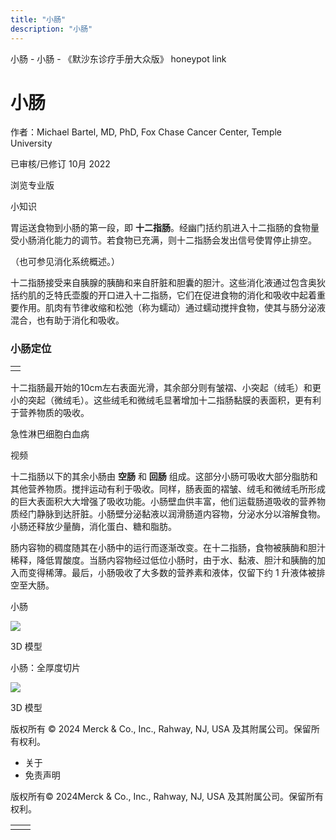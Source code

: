```yaml
---
title: "小肠"
description: "小肠"
---
```


﻿小肠 \- 小肠 \- 《默沙东诊疗手册大众版》 honeypot link

# 小肠

作者：Michael Bartel, MD, PhD, Fox Chase Cancer Center, Temple University

已审核/已修订 10月 2022

浏览专业版

小知识

胃运送食物到小肠的第一段，即 **十二指肠**。经幽门括约肌进入十二指肠的食物量受小肠消化能力的调节。若食物已充满，则十二指肠会发出信号使胃停止排空。

（也可参见消化系统概述。）

十二指肠接受来自胰腺的胰酶和来自肝脏和胆囊的胆汁。这些消化液通过包含奥狄括约肌的乏特氏壶腹的开口进入十二指肠，它们在促进食物的消化和吸收中起着重要作用。肌肉有节律收缩和松弛（称为蠕动）通过蠕动搅拌食物，使其与肠分泌液混合，也有助于消化和吸收。

### 小肠定位

|     |
| --- |
|  |

十二指肠最开始的10cm左右表面光滑，其余部分则有皱褶、小突起（绒毛）和更小的突起（微绒毛）。这些绒毛和微绒毛显著增加十二指肠黏膜的表面积，更有利于营养物质的吸收。

急性淋巴细胞白血病



视频

十二指肠以下的其余小肠由 **空肠** 和 **回肠** 组成。这部分小肠可吸收大部分脂肪和其他营养物质。搅拌运动有利于吸收。同样，肠表面的褶皱、绒毛和微绒毛所形成的巨大表面积大大增强了吸收功能。小肠壁血供丰富，他们运载肠道吸收的营养物质经门静脉到达肝脏。小肠壁分泌黏液以润滑肠道内容物，分泌水分以溶解食物。小肠还释放少量酶，消化蛋白、糖和脂肪。

肠内容物的稠度随其在小肠中的运行而逐渐改变。在十二指肠，食物被胰酶和胆汁稀释，降低胃酸度。当肠内容物经过低位小肠时，由于水、黏液、胆汁和胰酶的加入而变得稀薄。最后，小肠吸收了大多数的营养素和液体，仅留下约 1 升液体被排空至大肠。

小肠

![](https://edge.sitecorecloud.io/mmanual-ssq1ci05/media/home/images/b/i/o/biodigital-small-intestine-cv-sized_zh.jpg?thn=0&sc_lang=zh&mw=500)

3D 模型

小肠：全厚度切片

![](https://edge.sitecorecloud.io/mmanual-ssq1ci05/media/home/images/b/i/o/biodigital-small-intestine-thickness-cv-sized_zh.jpg?thn=0&sc_lang=zh&mw=500)

3D 模型



版权所有 © 2024
Merck & Co., Inc., Rahway, NJ, USA 及其附属公司。保留所有权利。

- 关于
- 免责声明

版权所有© 2024Merck & Co., Inc., Rahway, NJ, USA 及其附属公司。保留所有权利。

|     |     |
| --- | --- |
|  |  |